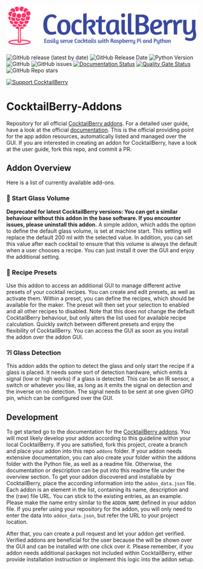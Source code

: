 <img src="https://raw.githubusercontent.com/AndreWohnsland/CocktailBerry/master/docs/pictures/CocktailBerry.svg" alt="CocktailBerry"/>

![GitHub release (latest by date)](https://img.shields.io/github/v/release/AndreWohnsland/CocktailBerry)
![GitHub Release Date](https://img.shields.io/github/release-date/AndreWohnsland/CocktailBerry)
![Python Version](https://img.shields.io/badge/python-%3E%3D%203.9-blue)
![GitHub](https://img.shields.io/github/license/AndreWohnsland/CocktailBerry)
![GitHub issues](https://img.shields.io/github/issues-raw/AndreWohnsland/CocktailBerry)
[![Documentation Status](https://readthedocs.org/projects/cocktailberry/badge/?version=latest)](https://cocktailberry.readthedocs.io)
[![Quality Gate Status](https://sonarcloud.io/api/project_badges/measure?project=AndreWohnsland_CocktailBerry&metric=alert_status)](https://sonarcloud.io/summary/new_code?id=AndreWohnsland_CocktailBerry)
![GitHub Repo stars](https://img.shields.io/github/stars/AndreWohnsland/CocktailBerry?style=social)

[![Support CocktailBerry](https://img.shields.io/badge/Support%20CocktailBerry-donate-yellow)](https://www.buymeacoffee.com/AndreWohnsland)

# CocktailBerry-Addons

Repository for all official [CocktailBerry addons](https://cocktailberry.readthedocs.io/).
For a detailed user guide, have a look at the official [documentation](https://cocktailberry.readthedocs.io/addons/).
This is the official providing point for the app addon resources, automatically listed and managed over the GUI.
If you are interested in creating an addon for CocktailBerry, have a look at the user guide, fork this repo, and commit a PR.

## Addon Overview

Here is a list of currently available add-ons.

### 🥛 Start Glass Volume

**Deprecated for latest CocktailBerry versions: You can get a similar behaviour without this addon in the base software. If you encounter issues, please uninstall this addon.**
A simple addon, which adds the option to define the default glass volume, is set at machine start.
This setting will replace the default 200 ml with the selected value.
In addition, you can set this value after each cocktail to ensure that this volume is always the default when a user chooses a recipe.
You can just install it over the GUI and enjoy the additional setting.

### 📝 Recipe Presets

Use this addon to access an additional GUI to manage different active presets of your cocktail recipes.
You can create and edit presets, as well as activate them.
Within a preset, you can define the recipes, which should be available for the maker.
The preset will then set your selection to enabled and all other recipes to disabled.
Note that this does not change the default CocktailBerry behaviour, but only alters the list used for available recipe calculation.
Quickly switch between different presets and enjoy the flexibility of CocktailBerry.
You can access the GUI as soon as you install the addon over the addon GUI.

### ❔❕ Glass Detection

This addon adds the option to detect the glass and only start the recipe if a glass is placed.
It needs some sort of detection hardware, which emits a signal (low or high works) if a glass is detected.
This can be an IR sensor, a switch or whatever you like, as long as it emits the signal on detection and the inverse on no detection.
The signal needs to be sent at one given GPIO pin, which can be configured over the GUI.

## Development

To get started go to the documentation for the [CocktailBerry addons](https://cocktailberry.readthedocs.io/addons/).
You will most likely develop your addon according to this guideline within your local CocktailBerry.
If you are satisfied, fork this project, create a branch and place your addon into this repo `addons` folder.
If your addon needs extensive documentation, you can also create your folder within the addons folder with the Python file, as well as a readme file.
Otherwise, the documentation or description can be put into this readme file under the overview section.
To get your addon discovered and installable by CocktailBerry, place the according information into the `addon_data.json` file.
Each addon is an element in the list, containing its name, description and the (raw) file URL.
You can stick to the existing entries, as an example.
Please make the name entry similar to the `ADDON_NAME` defined in your addon file.
If you prefer using your repository for the addon, you will only need to enter the data into `addon_data.json`, but refer the URL to your project location.

After that, you can create a pull request and let your addon get verified.
Verified addons are beneficial for the user because the will be shown over the GUI and can be installed with one click over it.
Please remember, if you addon needs additional packages not included within CocktailBerry, either provide installation instruction or implement this logic into the addon setup.
